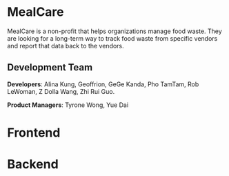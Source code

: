 # MealCare
MealCare is a non-profit that helps organizations manage food waste. They are looking for a long-term way to track food waste from specific vendors and report that data back to the vendors.

## Development Team

**Developers**: Alina Kung, Geoffrion, GeGe Kanda, Pho TamTam, Rob LeWoman, Z Dolla Wang, Zhi Rui Guo.

**Product Managers**: Tyrone Wong, Yue Dai

# Frontend

# Backend

